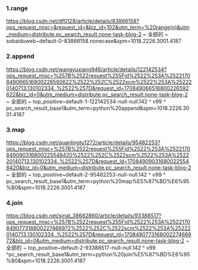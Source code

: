    ### 1.range
https://blog.csdn.net/df0128/article/details/83866158?ops_request_misc=&request_id=&biz_id=102&utm_term=%20range(n)&utm_medium=distribute.pc_search_result.none-task-blog-2 ~ 全部的 ~ sobaiduweb~default-0-83866158.nonecase&spm=1018.2226.3001.4187
  ### 2.append
https://blog.csdn.net/wangyuxiang946/article/details/122142534?ops_request_misc=%257B%2522request%255Fid%2522%253A%2522170849066516800226592622%2522%252C%2522scm%2522%253A%252220140713.130102334..%2522%257D&request_id=170849066516800226592622&biz_id=0&utm_medium=distribute.pc_search_result.none-task-blog-2 ~ 全部的 ~ top_positive~default-1-122142534-null-null.142 ^ v99 ^ pc_search_result_base1&utm_term=python%20append&spm=1018.2226.3001.4187
  ### 3.map
https://blog.csdn.net/quanlingtu1272/article/details/95482253?ops_request_misc=%257B%2522request%255Fid%2522%253A%2522170849090316800225548420%2522%252C%2522scm%2522%253A%252220140713.130102334..%2522%257D&request_id=170849090316800225548420&biz_id=0&utm_medium=distribute.pc_search_result.none-task-blog-2 ~ 全部的 ~ top_positive~default-2-95482253-null-null.142 ^ v99 ^ pc_search_result_base1&utm_term=python%20map%E5%87%BD%E6%95%B0&spm=1018.2226.3001.4187
  ### 4.join
https://blog.csdn.net/sinat_38682860/article/details/93388517?ops_request_misc=%257B%2522request%255Fid%2522%253A%2522170849077316800227466972%2522%252C%2522scm%2522%253A%252220140713.130102334..%2522%257D&request_id=170849077316800227466972&biz_id=0&utm_medium=distribute.pc_search_result.none-task-blog-2 ~ 全部的 ~ top_positive~default-2-93388517-null-null.142 ^ v99 ^pc_search_result_base1&utm_term=python%20join%E5%87%BD%E6%95%B0&spm=1018.2226.3001.4187
